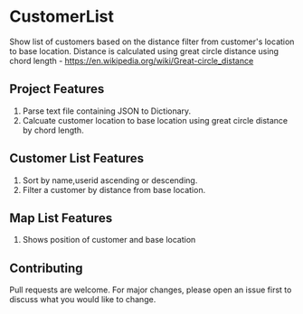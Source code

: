 # CustomerList
Show list of customers based on the distance filter from customer's location to base location. Distance is calculated using great circle distance using chord length - https://en.wikipedia.org/wiki/Great-circle_distance

## Project Features

1. Parse text file containing JSON to Dictionary.
2. Calcuate customer location to base location using great circle distance by chord length.

## Customer List Features

1. Sort by name,userid ascending or descending.
2. Filter a customer by distance from base location.

## Map List Features

1. Shows position of customer and base location

## Contributing
Pull requests are welcome. For major changes, please open an issue first to discuss what you would like to change.
